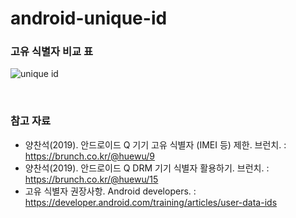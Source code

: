 # android-unique-id

### 고유 식별자 비교 표 

![unique id](https://user-images.githubusercontent.com/50819260/103494322-a7e8e700-4e79-11eb-8c12-843d4a591126.png)

<br>

### 참고 자료 
* 양찬석(2019). 안드로이드 Q 기기 고유 식별자 (IMEI 등) 제한. 브런치. : https://brunch.co.kr/@huewu/9 
* 양찬석(2019). 안드로이드 Q DRM 기기 식별자 활용하기. 브런치. : https://brunch.co.kr/@huewu/15
* 고유 식별자 권장사항. Android developers. : https://developer.android.com/training/articles/user-data-ids

